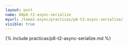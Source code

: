 ```yaml
---
layout: post
name: 08p8-t2-async-serialize
myurl: /tema2-async/practicas/p8-t2-async-serialize/
visible: true
---
```


{% include practicas/p8-t2-async-serialize.md %}
